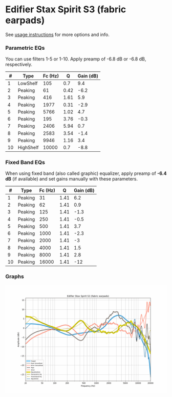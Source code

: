 # Edifier Stax Spirit S3 (fabric earpads)
See [usage instructions](https://github.com/jaakkopasanen/AutoEq#usage) for more options and info.

### Parametric EQs
You can use filters 1-5 or 1-10. Apply preamp of -6.8 dB or -6.8 dB, respectively.

|   # | Type      |   Fc (Hz) |    Q |   Gain (dB) |
|-----|-----------|-----------|------|-------------|
|   1 | LowShelf  |       105 | 0.7  |         9.4 |
|   2 | Peaking   |        61 | 0.42 |        -6.2 |
|   3 | Peaking   |       416 | 1.61 |         5.9 |
|   4 | Peaking   |      1977 | 0.31 |        -2.9 |
|   5 | Peaking   |      5766 | 1.02 |         4.7 |
|   6 | Peaking   |       195 | 3.76 |        -0.3 |
|   7 | Peaking   |      2406 | 5.94 |         0.7 |
|   8 | Peaking   |      2583 | 3.54 |        -1.4 |
|   9 | Peaking   |      9946 | 1.16 |         3.4 |
|  10 | HighShelf |     10000 | 0.7  |        -8.8 |

### Fixed Band EQs
When using fixed band (also called graphic) equalizer, apply preamp of **-6.4 dB** (if available) and set gains manually with these parameters.

|   # | Type    |   Fc (Hz) |    Q |   Gain (dB) |
|-----|---------|-----------|------|-------------|
|   1 | Peaking |        31 | 1.41 |         6.2 |
|   2 | Peaking |        62 | 1.41 |         0.9 |
|   3 | Peaking |       125 | 1.41 |        -1.3 |
|   4 | Peaking |       250 | 1.41 |        -0.5 |
|   5 | Peaking |       500 | 1.41 |         3.7 |
|   6 | Peaking |      1000 | 1.41 |        -2.3 |
|   7 | Peaking |      2000 | 1.41 |        -3   |
|   8 | Peaking |      4000 | 1.41 |         1.5 |
|   9 | Peaking |      8000 | 1.41 |         2.8 |
|  10 | Peaking |     16000 | 1.41 |       -12   |

### Graphs
![](./Edifier%20Stax%20Spirit%20S3%20(fabric%20earpads).png)
